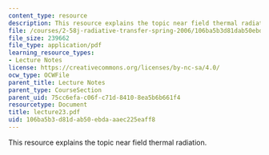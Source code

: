 ```yaml
---
content_type: resource
description: This resource explains the topic near field thermal radiation.
file: /courses/2-58j-radiative-transfer-spring-2006/106ba5b3d81dab50ebdaaaec225eaff8_lecture23.pdf
file_size: 239662
file_type: application/pdf
learning_resource_types:
- Lecture Notes
license: https://creativecommons.org/licenses/by-nc-sa/4.0/
ocw_type: OCWFile
parent_title: Lecture Notes
parent_type: CourseSection
parent_uid: 75cc6efa-c06f-c71d-8410-8ea5b6b661f4
resourcetype: Document
title: lecture23.pdf
uid: 106ba5b3-d81d-ab50-ebda-aaec225eaff8
---
```

This resource explains the topic near field thermal radiation.